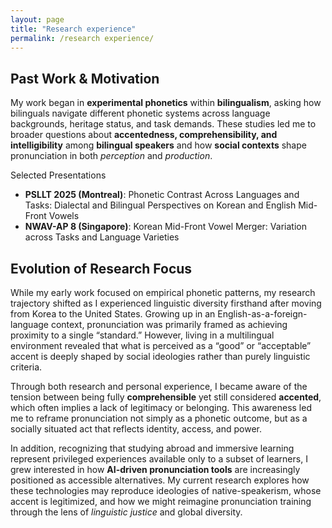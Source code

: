 ```yaml
---
layout: page
title: "Research experience"
permalink: /research experience/
---
```


<div class="research experience">
<section class="research-block">
  <h2>Past Work &amp; Motivation</h2>
  <p>
    My work began in <strong>experimental phonetics</strong> within <strong>bilingualism</strong>, asking how bilinguals
    navigate different phonetic systems across language backgrounds, heritage status, and task demands.
    These studies led me to broader questions about <strong>accentedness, comprehensibility, and intelligibility</strong> among <strong>bilingual speakers</strong>
    and how <strong>social contexts</strong> shape pronunciation in both <em>perception</em> and <em>production</em>.
  </p>

  <!-- Selected Presentations Block -->
  <div class="mini-card">
    <div class="mini-card__title">Selected Presentations</div>
    <ul>
      <li><strong>PSLLT 2025 (Montreal)</strong>: Phonetic Contrast Across Languages and Tasks: Dialectal and Bilingual Perspectives on Korean and English Mid-Front Vowels</li>
      <li><strong>NWAV-AP 8 (Singapore)</strong>: Korean Mid-Front Vowel Merger: Variation across Tasks and Language Varieties</li>
    </ul>
  </div>
</section>

<!-- New Block: Emerging Research Direction from Personal & Social Experience -->
<section class="research-block">
  <h2>Evolution of Research Focus</h2>
  <p>
    While my early work focused on empirical phonetic patterns, my research trajectory shifted as I experienced linguistic diversity firsthand after moving from Korea to the United States. 
    Growing up in an English-as-a-foreign-language context, pronunciation was primarily framed as achieving proximity to a single “standard.” 
    However, living in a multilingual environment revealed that what is perceived as a “good” or “acceptable” accent is deeply shaped by social ideologies rather than purely linguistic criteria.
  </p>
  <p>
    Through both research and personal experience, I became aware of the tension between being fully <strong>comprehensible</strong> yet still considered <strong>accented</strong>, which often implies a lack of legitimacy or belonging. 
    This awareness led me to reframe pronunciation not simply as a phonetic outcome, but as a socially situated act that reflects identity, access, and power.
  </p>
  <p>
    In addition, recognizing that studying abroad and immersive learning represent privileged experiences available only to a subset of learners, I grew interested in how <strong>AI-driven pronunciation tools</strong> are increasingly positioned as accessible alternatives. 
    My current research explores how these technologies may reproduce ideologies of native-speakerism, whose accent is legitimized, and how we might reimagine pronunciation training through the lens of <em>linguistic justice</em> and global diversity.
  </p>
</section>


